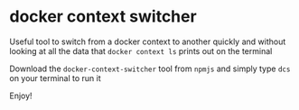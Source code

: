 # docker context switcher

Useful tool to switch from a docker context to another quickly
and without looking at all the data that `docker context ls` prints
out on the terminal

Download the `docker-context-switcher` tool from `npmjs` and simply
type `dcs` on your terminal to run it


Enjoy!